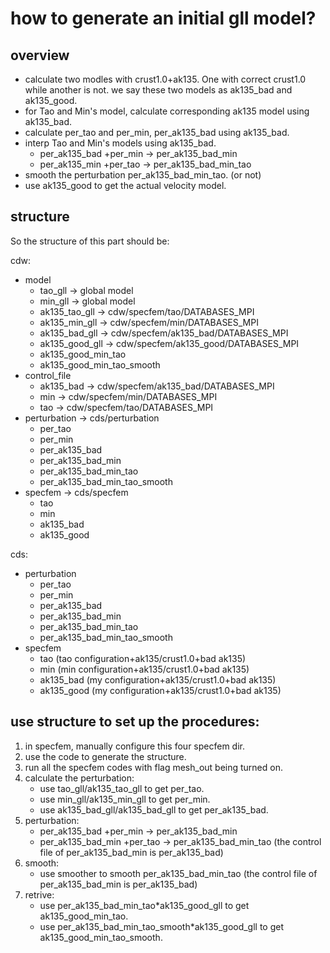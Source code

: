 # how to generate an initial gll model?

## overview

- calculate two modles with crust1.0+ak135. One with correct crust1.0 while another is not. we say these two models as ak135_bad and ak135_good.
- for Tao and Min's model, calculate corresponding ak135 model using ak135_bad.
- calculate per_tao and per_min, per_ak135_bad using ak135_bad.
- interp Tao and Min's models using ak135_bad.
  - per_ak135_bad +per_min -> per_ak135_bad_min
  - per_ak135_min +per_tao -> per_ak135_bad_min_tao
- smooth the perturbation per_ak135_bad_min_tao. (or not)
- use ak135_good to get the actual velocity model.

## structure

So the structure of this part should be:

cdw:

- model
  - tao_gll -> global model
  - min_gll -> global model
  - ak135_tao_gll -> cdw/specfem/tao/DATABASES_MPI
  - ak135_min_gll -> cdw/specfem/min/DATABASES_MPI
  - ak135_bad_gll -> cdw/specfem/ak135_bad/DATABASES_MPI
  - ak135_good_gll -> cdw/specfem/ak135_good/DATABASES_MPI
  - ak135_good_min_tao
  - ak135_good_min_tao_smooth
- control_file
  - ak135_bad -> cdw/specfem/ak135_bad/DATABASES_MPI
  - min -> cdw/specfem/min/DATABASES_MPI
  - tao -> cdw/specfem/tao/DATABASES_MPI
- perturbation -> cds/perturbation
  - per_tao
  - per_min
  - per_ak135_bad
  - per_ak135_bad_min
  - per_ak135_bad_min_tao
  - per_ak135_bad_min_tao_smooth
- specfem -> cds/specfem
  - tao
  - min
  - ak135_bad
  - ak135_good

cds:

- perturbation
  - per_tao
  - per_min
  - per_ak135_bad
  - per_ak135_bad_min
  - per_ak135_bad_min_tao
  - per_ak135_bad_min_tao_smooth
- specfem
  - tao (tao configuration+ak135/crust1.0+bad ak135)
  - min (min configuration+ak135/crust1.0+bad ak135)
  - ak135_bad (my configuration+ak135/crust1.0+bad ak135)
  - ak135_good (my configuration+ak135/crust1.0+bad ak135)

## use structure to set up the procedures:

1. in specfem, manually configure this four specfem dir.
2. use the code to generate the structure.
3. run all the specfem codes with flag mesh_out being turned on.
4. calculate the perturbation:
   - use tao_gll/ak135_tao_gll to get per_tao.
   - use min_gll/ak135_min_gll to get per_min.
   - use ak135_bad_gll/ak135_bad_gll to get per_ak135_bad.
5. perturbation:
   - per_ak135_bad +per_min -> per_ak135_bad_min
   - per_ak135_bad_min +per_tao -> per_ak135_bad_min_tao (the control file of per_ak135_bad_min is per_ak135_bad)
6. smooth:
   - use smoother to smooth per_ak135_bad_min_tao (the control file of per_ak135_bad_min is per_ak135_bad)
7. retrive:
   - use per_ak135_bad_min_tao\*ak135_good_gll to get ak135_good_min_tao.
   - use per_ak135_bad_min_tao_smooth\*ak135_good_gll to get ak135_good_min_tao_smooth.
